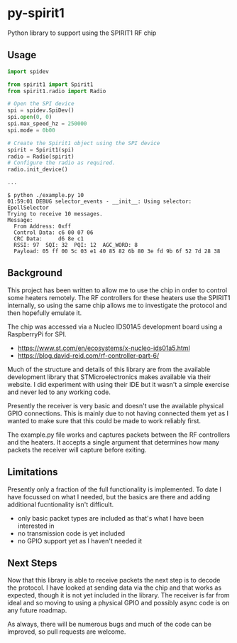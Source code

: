# py-spirit1
Python library to support using the SPIRIT1 RF chip

## Usage
```python
import spidev

from spirit1 import Spirit1
from spirit1.radio import Radio

# Open the SPI device
spi = spidev.SpiDev()
spi.open(0, 0)
spi.max_speed_hz = 250000
spi.mode = 0b00

# Create the Spirit1 object using the SPI device
spirit = Spirit1(spi)
radio = Radio(spirit)
# Configure the radio as required.
radio.init_device()

...

```

```shell
$ python ./example.py 10
01:59:01 DEBUG selector_events - __init__: Using selector: EpollSelector
Trying to receive 10 messages.
Message: 
  From Address: 0xff
  Control Data: c6 00 07 06
  CRC Data:     d6 8e c1
  RSSI: 97  SQI: 32  PQI: 12  AGC_WORD: 8
  Payload: 05 ff 00 5c 03 e1 40 85 82 6b 80 3e fd 9b 6f 52 7d 28 38

```


## Background
This project has been written to allow me to use the chip in order to control some heaters remotely. The RF controllers for these heaters use the SPIRIT1 internally, so using the same chip allows me to investigate the protocol and then hopefully emulate it.

The chip was accessed via a Nucleo IDS01A5 development board using a RaspberryPi for SPI.
- https://www.st.com/en/ecosystems/x-nucleo-ids01a5.html
- https://blog.david-reid.com/rf-controller-part-6/

Much of the structure and details of this library are from the available development library that STMicroelectronics makes available via their website. I did experiment with using their IDE but it wasn't a simple exercise and never led to any working code.

Presently the receiver is very basic and doesn't use the available physical GPIO connections. This is mainly due to not having connected them yet as I wanted to make sure that this could be made to work reliably first.

The example.py file works and captures packets between the RF controllers and the heaters. It accepts a single argument that determines how many packets the receiver will capture before exiting.

## Limitations
Presently only a fraction of the full functionality is implemented. To date I have focussed on what I needed, but the basics are there and adding additional fucntionality isn't difficult.
- only basic packet types are included as that's what I have been interested in
- no transmission code is yet included
- no GPIO support yet as I haven't needed it

## Next Steps
Now that this library is able to receive packets the next step is to decode the protocol. I have looked at sending data via the chip and that works as expected, though it is not yet included in the library.
The receiver is far from ideal and so moving to using a physical GPIO and possibly async code is on any future roadmap.

As always, there will be numerous bugs and much of the code can be improved, so pull requests are welcome.
